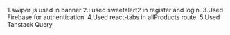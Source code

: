<!-- Used -->

1.swiper js used in banner
2.i used sweetalert2 in register and login.
3.Used Firebase for authentication.
4.Used react-tabs in allProducts route.
5.Used Tanstack Query